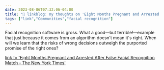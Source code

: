 ---date: 2023-08-06T07:32:06-04:00title: "🔗 linkblog: my thoughts on 'Eight Months Pregnant and Arrested After False Facial Recognition Match - The New York Times'"tags: ["link","Communities","facial recognition"]---Facial recognition software is gross. What a good—but terrible!—example that just because it comes from an algorithm doesn't mean it's right. When will we learn that the risks of wrong decisions outweigh the purported promise of the right ones?   [link to 'Eight Months Pregnant and Arrested After False Facial Recognition Match - The New York Times'](https://www.nytimes.com/2023/08/06/technology/facial-recognition-false-arrest.html)